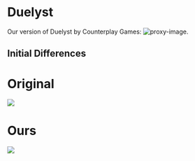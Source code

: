 # Duelyst # 

Our version of Duelyst by Counterplay Games:
![proxy-image](https://github.com/Anthony-McDonald/UOGITTP2024CardGame/assets/89093671/43adbcb9-ff7a-4095-8e70-d1c58fc12630).

## Initial Differences ##

# Original #
![](https://github.com/Anthony-McDonald/UOGITTP2024CardGame/assets/89093671/847c2ce0-4b3b-43f4-987e-dce39100d8c4)

# Ours #
![](https://github.com/Anthony-McDonald/UOGITTP2024CardGame/assets/89093671/5da242f0-b3e4-4046-af3f-16d9b9fc94a2)


